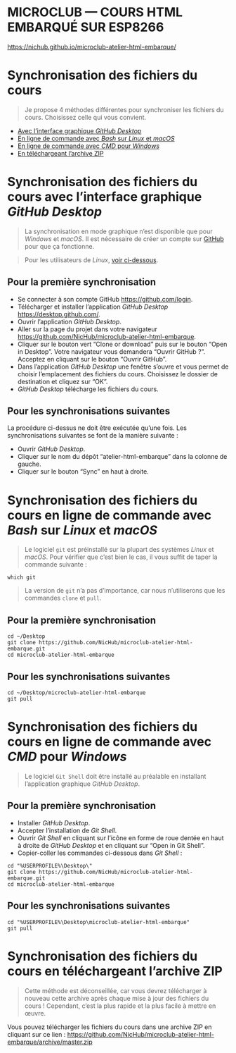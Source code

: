 
# MICROCLUB — COURS HTML EMBARQUÉ SUR ESP8266

<https://nichub.github.io/microclub-atelier-html-embarque/>





# Synchronisation des fichiers du cours

> Je propose 4 méthodes différentes pour synchroniser les fichiers du cours. Choisissez celle qui vous convient.

- [Avec l’interface graphique *GitHub Desktop*][1]
- [En ligne de commande avec *Bash* sur *Linux* et *macOS*][2]
- [En ligne de commande avec *CMD* pour *Windows*][3]
- [En téléchargeant l’archive ZIP][4]

[1]: #synchronisation-des-fichiers-du-cours-avec-linterface-graphique-github-desktop
[2]: #synchronisation-des-fichiers-du-cours-en-ligne-de-commande-avec-bash-sur-linux-et-macos
[3]: #synchronisation-des-fichiers-du-cours-en-ligne-de-commande-avec-cmd-pour-windows
[4]: #synchronisation-des-fichiers-du-cours-en-téléchargeant-larchive-zip





# Synchronisation des fichiers du cours avec l’interface graphique *GitHub Desktop*

> La synchronisation en mode graphique n’est disponible que pour *Windows* et *macOS*.
> Il est nécessaire de créer un compte sur [GitHub](https://github.com/join) pour que ça fonctionne.

> Pour les utilisateurs de *Linux*, [voir ci-dessous][2].

## Pour la première synchronisation

- Se connecter à son compte GitHub <https://github.com/login>.
- Télécharger et installer l’application *GitHub Desktop* <https://desktop.github.com/>.
- Ouvrir l’application *GitHub Desktop*.
- Aller sur la page du projet dans votre navigateur <https://github.com/NicHub/microclub-atelier-html-embarque>.
- Cliquer sur le bouton vert “Clone or download” puis sur le bouton “Open in Desktop”. Votre navigateur vous demandera “Ouvrir GitHub ?”. Acceptez en cliquant sur le bouton “Ouvrir GitHub”.
- Dans l’application *GitHub Desktop* une fenêtre s’ouvre et vous permet de choisir l’emplacement des fichiers du cours. Choisissez le dossier de destination et cliquez sur “OK”.
- *GitHub Desktop* télécharge les fichiers du cours.

## Pour les synchronisations suivantes

La procédure ci-dessus ne doit être exécutée qu’une fois. Les synchronisations suivantes se font de la manière suivante :

- Ouvrir *GitHub Desktop*.
- Cliquer sur le nom du dépôt “atelier-html-embarque” dans la colonne de gauche.
- Cliquer sur le bouton “Sync” en haut à droite.





# Synchronisation des fichiers du cours en ligne de commande avec *Bash* sur *Linux* et *macOS*

> Le logiciel `git` est préinstallé sur la plupart des systèmes *Linux* et *macOS*. Pour vérifier que c’est bien le cas, il vous suffit de taper la commande suivante :

	which git

> La version de `git` n’a pas d’importance, car nous n’utiliserons que les commandes `clone` et `pull`.

## Pour la première synchronisation

	cd ~/Desktop
	git clone https://github.com/NicHub/microclub-atelier-html-embarque.git
	cd microclub-atelier-html-embarque

## Pour les synchronisations suivantes

	cd ~/Desktop/microclub-atelier-html-embarque
	git pull





# Synchronisation des fichiers du cours en ligne de commande avec *CMD* pour *Windows*

> Le logiciel `Git Shell` doit être installé au préalable en installant l’application graphique *GitHub Desktop*.

## Pour la première synchronisation

- Installer *GitHub Desktop*.
- Accepter l’installation de *Git Shell*.
- Ouvrir *Git Shell* en cliquant sur l’icône en forme de roue dentée en haut à droite de *GitHub Desktop* et en cliquant sur “Open in Git Shell”.
- Copier-coller les commandes ci-dessous dans *Git Shell* :

```
cd "%USERPROFILE%\Desktop\"
git clone https://github.com/NicHub/microclub-atelier-html-embarque.git
cd microclub-atelier-html-embarque
```

## Pour les synchronisations suivantes

	cd "%USERPROFILE%\Desktop\microclub-atelier-html-embarque"
	git pull





# Synchronisation des fichiers du cours en téléchargeant l’archive ZIP

> Cette méthode est déconseillée, car vous devrez télécharger à nouveau cette archive après chaque mise à jour des fichiers du cours ! Cependant, c’est la plus rapide et la plus facile à mettre en œuvre.

Vous pouvez télécharger les fichiers du cours dans une archive ZIP en cliquant sur ce lien :
<https://github.com/NicHub/microclub-atelier-html-embarque/archive/master.zip>




